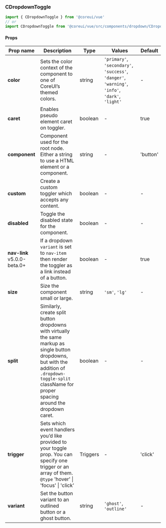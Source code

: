 ### CDropdownToggle

```jsx
import { CDropdownToggle } from '@coreui/vue'
// or
import CDropdownToggle from '@coreui/vue/src/components/dropdown/CDropdownToggle'
```

#### Props

| Prop name                                                           | Description                                                                                                                                                                                                   | Type     | Values                                                                                          | Default  |
| ------------------------------------------------------------------- | ------------------------------------------------------------------------------------------------------------------------------------------------------------------------------------------------------------- | -------- | ----------------------------------------------------------------------------------------------- | -------- |
| **color**                                                           | Sets the color context of the component to one of CoreUI’s themed colors.                                                                                                                                     | string   | `'primary'`, `'secondary'`, `'success'`, `'danger'`, `'warning'`, `'info'`, `'dark'`, `'light'` | -        |
| **caret**                                                           | Enables pseudo element caret on toggler.                                                                                                                                                                      | boolean  | -                                                                                               | true     |
| **component**                                                       | Component used for the root node. Either a string to use a HTML element or a component.                                                                                                                       | string   | -                                                                                               | 'button' |
| **custom**                                                          | Create a custom toggler which accepts any content.                                                                                                                                                            | boolean  | -                                                                                               | -        |
| **disabled**                                                        | Toggle the disabled state for the component.                                                                                                                                                                  | boolean  | -                                                                                               | -        |
| **nav-link** <br><div class="badge bg-primary">v5.0.0-beta.0+</div> | If a dropdown `variant` is set to `nav-item` then render the toggler as a link instead of a button.                                                                                                           | boolean  | -                                                                                               | true     |
| **size**                                                            | Size the component small or large.                                                                                                                                                                            | string   | `'sm'`, `'lg'`                                                                                  | -        |
| **split**                                                           | Similarly, create split button dropdowns with virtually the same markup as single button dropdowns, but with the addition of `.dropdown-toggle-split` className for proper spacing around the dropdown caret. | boolean  | -                                                                                               | -        |
| **trigger**                                                         | Sets which event handlers you’d like provided to your toggle prop. You can specify one trigger or an array of them.<br/>`@type` 'hover' \| 'focus' \| 'click'                                                 | Triggers | -                                                                                               | 'click'  |
| **variant**                                                         | Set the button variant to an outlined button or a ghost button.                                                                                                                                               | string   | `'ghost'`, `'outline'`                                                                          | -        |
